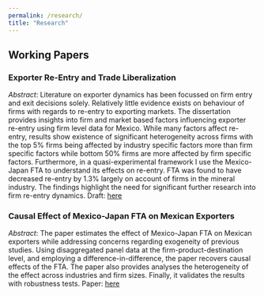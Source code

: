 ```yaml
---
permalink: /research/
title: "Research"
---
```


## Working Papers

### Exporter Re-Entry and Trade Liberalization
*Abstract*: Literature on exporter dynamics has been focussed on firm entry and exit decisions solely. Relatively little evidence exists on behaviour of firms with regards to re-entry to exporting markets. The dissertation provides insights into firm and market based factors influencing exporter re-entry using firm level data for Mexico. While many factors affect re-entry, results show existence of significant heterogeneity across firms with the top 5% firms being affected by industry specific factors more than firm specific factors while bottom 50% firms are more affected by firm specific factors. Furthermore, in a quasi-experimental framework I use the Mexico-Japan FTA to understand its effects on re-entry. FTA was found to have decreased re-entry by 1.3% largely on account of firms in the mineral industry. The findings highlight the need for significant further research into firm re-entry dynamics.
Draft: [here](https://drive.google.com/file/d/1cPJ58MSRfs7YWdpTxsOsFdipQRxbDx-p/view?usp=sharing)

### Causal Effect of Mexico-Japan FTA on Mexican Exporters
*Abstract*: The paper estimates the effect of Mexico-Japan FTA on Mexican exporters while addressing concerns regarding exogeneity of previous studies. Using disaggregated panel data at the firm-product-destination level, and employing a difference-in-difference, the paper recovers causal effects of the FTA. The paper also provides analyses the heterogeneity of the effect across industries and firm sizes. Finally, it validates the results with robustness tests.
Paper: [here](https://drive.google.com/file/d/1cjc3k0ybr-Uk2Gyju6dLCwd8DKgI4KWF/view?usp=sharing)